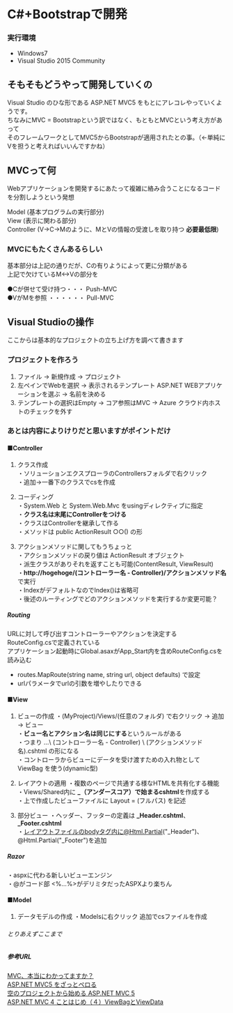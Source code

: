 # C#+Bootstrapで開発

### 実行環境
* Windows7
* Visual Studio 2015 Community

## そもそもどうやって開発していくの
Visual Studio のひな形である ASP.NET MVC5 をもとにアレコレやっていくようです。  
ちなみにMVC = Bootstrapという訳ではなく、もともとMVCという考え方があって  
そのフレームワークとしてMVC5からBootstrapが適用されたとの事。（←単純にVを担うと考えればいいんですかね）  

## MVCって何
Webアプリケーションを開発するにあたって複雑に絡み合うことになるコードを分割しようという発想  

Model      (基本プログラムの実行部分)  
View       (表示に関わる部分)  
Controller (V→C→Mのように、MとVの情報の受渡しを取り持つ **必要最低限**)  

### MVCにもたくさんあるらしい
基本部分は上記の通りだが、Cの有りようによって更に分類がある  
上記で欠けているM<->Vの部分を  

●Cが併せて受け持つ・・・ Push-MVC  
●VがMを参照 ・・・・・・ Pull-MVC  

## Visual Studioの操作
ここからは基本的なプロジェクトの立ち上げ方を調べて書きます  

### プロジェクトを作ろう
1. ファイル → 新規作成 → プロジェクト  
2. 左ペインでWebを選択 → 表示されるテンプレート ASP.NET WEBアプリケーションを選ぶ → 名前を決める  
3. テンプレートの選択はEmpty → コア参照はMVC → Azure クラウド内ホストのチェックを外す  

### あとは内容によりけりだと思いますがポイントだけ

#### ■Controller
1. クラス作成  
・ソリューションエクスプローラのControllersフォルダで右クリック  
・追加→一番下のクラスでcsを作成  

2. コーディング  
・System.Web と System.Web.Mvc をusingディレクティブに指定  
・**クラス名は末尾にControllerをつける**  
・クラスはControllerを継承して作る  
・メソッドは public ActionResult ○○() の形  

3. アクションメソッドに関してもうちょっと  
・アクションメソッドの戻り値は ActionResult オブジェクト  
・派生クラスがありそれを返すことも可能(ContentResult, ViewResult)  
・**http://hogehoge/(コントローラー名 - Controller)/アクションメソッド名** で実行  
・IndexがデフォルトなのでIndex()は省略可  
・後述のルーティングでどのアクションメソッドを実行するか変更可能？  

##### Routing
URLに対して呼び出すコントローラーやアクションを決定する  
RouteConfig.csで定義されている  
アプリケーション起動時にGlobal.asaxがApp_Start内を含めRouteConfig.csを読み込む  

* routes.MapRoute(string name, string url, object defaults) で設定
* urlパラメータでurlの引数を増やしたりできる

#### ■View
1. ビューの作成
・(MyProject)/Views/(任意のフォルダ) で右クリック → 追加 → ビュー  
・**ビュー名とアクション名は同じにする**というルールがある  
・つまり ...\ (コントローラー名 - Controller) \ (アクションメソッド名).cshtml の形になる  
・コントローラからビューにデータを受け渡すための入れ物として ViewBag を使う(dynamic型)  

2. レイアウトの適用
・複数のページで共通する様なHTMLを共有化する機能  
・Views/Shared内に **_（アンダースコア）で始まるcshtml**を作成する  
・上で作成したビューファイルに Layout = (フルパス) を記述  

3. 部分ビュー
・ヘッダー、フッターの定義は **\_Header.cshtml**、**\_Footer.cshtml**  
・レイアウトファイルのbodyタグ内に@Html.Partial("\_Header")、@Html.Partial("\_Footer")を追加  

##### Razor
・aspxに代わる新しいビューエンジン  
・@がコード部 <%...%>がデリミタだったASPXより楽ちん  

#### ■Model
1. データモデルの作成
・Modelsに右クリック 追加でcsファイルを作成




###### とりあえずここまで

##### 参考URL
[MVC、本当にわかってますか？](http://qiita.com/tshinsay/items/5b1724baf32b8b5113c2)  
[ASP.NET MVC5 をざっとペロる](http://qiita.com/Chrowa3/items/0a3a1043b15d20a29ff8)  
[空のプロジェクトから始める ASP.NET MVC 5](https://garafu.blogspot.jp/2015/05/aspnet-mvc-5.html)  
[ASP.NET MVC 4 ことはじめ（４）ViewBagとViewData](http://architect-wat.hatenablog.jp/entry/20130417/1366204348)  